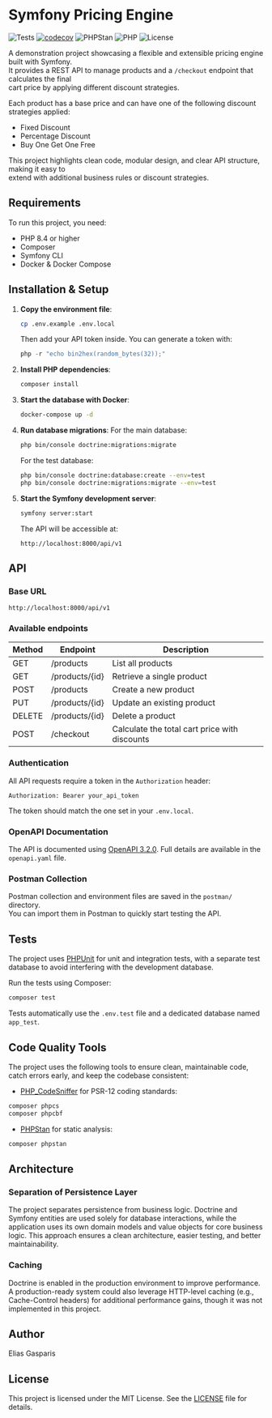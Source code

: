 # Symfony Pricing Engine

![Tests](https://github.com/elgaspar/symfony-pricing-engine/actions/workflows/tests.yml/badge.svg)
[![codecov](https://codecov.io/github/elgaspar/symfony-pricing-engine/graph/badge.svg?token=TUNZU56A2F)](https://codecov.io/github/elgaspar/symfony-pricing-engine)
![PHPStan](https://github.com/elgaspar/symfony-pricing-engine/actions/workflows/static-analysis.yml/badge.svg)
![PHP](https://img.shields.io/badge/PHP-8.4+-blue)
![License](https://img.shields.io/badge/license-MIT-blue.svg)

A demonstration project showcasing a flexible and extensible pricing engine built with Symfony.  
It provides a REST API to manage products and a `/checkout` endpoint that calculates the final  
cart price by applying different discount strategies.

Each product has a base price and can have one of the following discount strategies applied:

- Fixed Discount
- Percentage Discount
- Buy One Get One Free

This project highlights clean code, modular design, and clear API structure, making it easy to  
extend with additional business rules or discount strategies.

## Requirements

To run this project, you need:

- PHP 8.4 or higher
- Composer
- Symfony CLI
- Docker & Docker Compose

## Installation & Setup

1. **Copy the environment file**:
    ```bash
    cp .env.example .env.local
    ```
   Then add your API token inside. You can generate a token with:
    ```php
    php -r "echo bin2hex(random_bytes(32));"
    ```
2. **Install PHP dependencies**:
    ```bash
    composer install
    ```
3. **Start the database with Docker**:
    ```bash
    docker-compose up -d
    ```
4. **Run database migrations**:
   For the main database:
    ```bash
   php bin/console doctrine:migrations:migrate
    ```
   For the test database:
    ```bash
    php bin/console doctrine:database:create --env=test
    php bin/console doctrine:migrations:migrate --env=test
    ```
5. **Start the Symfony development server**:
    ```bash
   symfony server:start
    ```
   The API will be accessible at:
    ```
   http://localhost:8000/api/v1
   ```

## API

### Base URL

```
http://localhost:8000/api/v1
```

### Available endpoints

| Method | Endpoint       | Description                                   |
|--------|----------------|-----------------------------------------------|
| GET    | /products      | List all products                             |
| GET    | /products/{id} | Retrieve a single product                     |
| POST   | /products      | Create a new product                          |
| PUT    | /products/{id} | Update an existing product                    |
| DELETE | /products/{id} | Delete a product                              |
| POST   | /checkout      | Calculate the total cart price with discounts |

### Authentication

All API requests require a token in the `Authorization` header:

```
Authorization: Bearer your_api_token
```

The token should match the one set in your `.env.local`.

### OpenAPI Documentation

The API is documented using [OpenAPI 3.2.0](https://www.openapis.org/).
Full details are available in the `openapi.yaml` file.

### Postman Collection

Postman collection and environment files are saved in the `postman/` directory.  
You can import them in Postman to quickly start testing the API.

## Tests

The project uses [PHPUnit](https://phpunit.de/) for unit and integration tests, with a separate test
database to avoid interfering with the development database.

Run the tests using Composer:

```bash
composer test
```

Tests automatically use the `.env.test` file and a dedicated database named `app_test`.

## Code Quality Tools

The project uses the following tools to ensure clean, maintainable code, catch errors early,
and keep the codebase consistent:

- [PHP_CodeSniffer](https://github.com/PHPCSStandards/PHP_CodeSniffer/) for PSR-12 coding standards:

```bash
composer phpcs
composer phpcbf
```

- [PHPStan](https://phpstan.org/) for static analysis:

```bash
composer phpstan
```

## Architecture

### Separation of Persistence Layer

The project separates persistence from business logic. Doctrine and Symfony entities are used
solely for database interactions, while the application uses its own domain models and value
objects for core business logic. This approach ensures a clean architecture, easier testing,
and better maintainability.

### Caching

Doctrine is enabled in the production environment to improve performance. A production-ready
system could also leverage HTTP-level caching (e.g., Cache-Control headers) for additional
performance gains, though it was not implemented in this project.

## Author

Elias Gasparis

## License

This project is licensed under the MIT License. See the [LICENSE](LICENSE) file for details.

